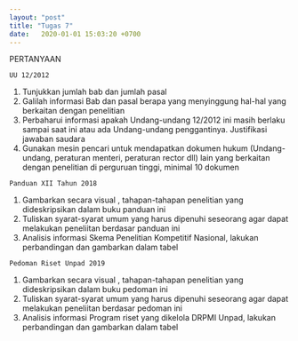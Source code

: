 ```yaml
---
layout: "post"
title: "Tugas 7"
date:   2020-01-01 15:03:20 +0700
---
```


PERTANYAAN

`UU 12/2012`
1.	Tunjukkan jumlah bab dan jumlah pasal
2.	Galilah informasi Bab dan pasal berapa yang menyinggung hal-hal yang berkaitan dengan penelitian
3.	Perbaharui informasi apakah Undang-undang 12/2012 ini masih berlaku sampai saat ini atau ada Undang-undang penggantinya. Justifikasi jawaban saudara
4.	Gunakan mesin pencari untuk mendapatkan dokumen hukum (Undang-undang, peraturan menteri, peraturan rector dll) lain yang berkaitan dengan penelitian di perguruan tinggi, minimal 10 dokumen

`Panduan XII Tahun 2018`
1.	Gambarkan secara visual , tahapan-tahapan penelitian yang dideskripsikan dalam buku panduan ini
2.	Tuliskan syarat-syarat umum yang harus dipenuhi seseorang agar dapat melakukan peneliitan berdasar panduan ini
3.	Analisis informasi Skema Penelitian Kompetitif Nasional, lakukan perbandingan dan gambarkan dalam tabel

`Pedoman Riset Unpad 2019`
1.	Gambarkan secara visual , tahapan-tahapan penelitian yang dideskripsikan dalam buku pedoman ini
2.	Tuliskan syarat-syarat umum yang harus dipenuhi seseorang agar dapat melakukan peneliitan berdasar pedoman ini
3.	Analisis informasi Program riset yang dikelola DRPMI Unpad, lakukan perbandingan dan gambarkan dalam tabel

